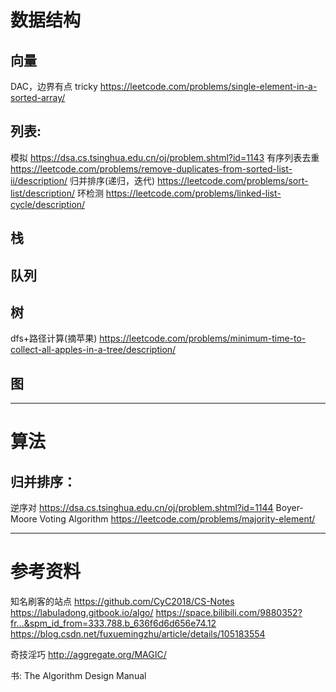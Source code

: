 # 数据结构

## 向量

DAC，边界有点 tricky
https://leetcode.com/problems/single-element-in-a-sorted-array/

## 列表:

模拟
https://dsa.cs.tsinghua.edu.cn/oj/problem.shtml?id=1143
有序列表去重
https://leetcode.com/problems/remove-duplicates-from-sorted-list-ii/description/
归并排序(递归，迭代)
https://leetcode.com/problems/sort-list/description/
环检测
https://leetcode.com/problems/linked-list-cycle/description/

## 栈

## 队列

## 树

dfs+路径计算(摘苹果)
https://leetcode.com/problems/minimum-time-to-collect-all-apples-in-a-tree/description/

## 图

---

# 算法

## 归并排序：

逆序对
https://dsa.cs.tsinghua.edu.cn/oj/problem.shtml?id=1144
Boyer-Moore Voting Algorithm
https://leetcode.com/problems/majority-element/

---

# 参考资料

知名刷客的站点
https://github.com/CyC2018/CS-Notes
https://labuladong.gitbook.io/algo/
https://space.bilibili.com/9880352?fr...&spm_id_from=333.788.b_636f6d6d656e74.12
https://blog.csdn.net/fuxuemingzhu/article/details/105183554

奇技淫巧
http://aggregate.org/MAGIC/

书:
The Algorithm Design Manual
